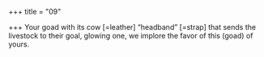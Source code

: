+++
title = "09"

+++
Your goad with its cow [=leather] “headband” [=strap] that sends the  livestock to their goal, glowing one,
we implore the favor of this (goad) of yours.